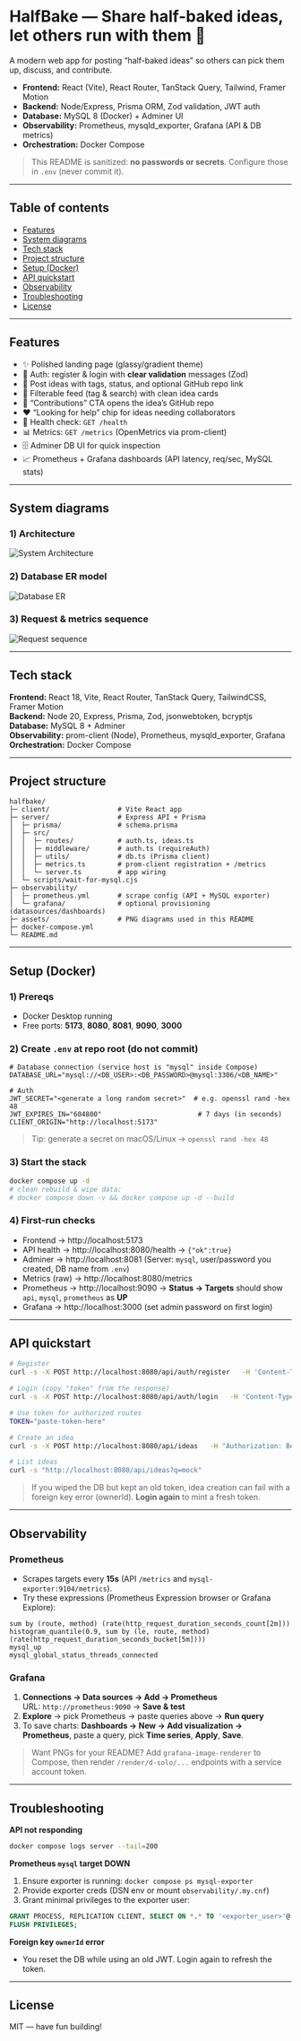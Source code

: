 # HalfBake — Share half-baked ideas, let others run with them 🚀

A modern web app for posting “half-baked ideas” so others can pick them up, discuss, and contribute.

- **Frontend:** React (Vite), React Router, TanStack Query, Tailwind, Framer Motion  
- **Backend:** Node/Express, Prisma ORM, Zod validation, JWT auth  
- **Database:** MySQL 8 (Docker) + Adminer UI  
- **Observability:** Prometheus, mysqld_exporter, Grafana (API & DB metrics)  
- **Orchestration:** Docker Compose

> This README is sanitized: **no passwords or secrets**. Configure those in `.env` (never commit it).

---

## Table of contents

- [Features](#features)
- [System diagrams](#system-diagrams)
- [Tech stack](#tech-stack)
- [Project structure](#project-structure)
- [Setup (Docker)](#setup-docker)
- [API quickstart](#api-quickstart)
- [Observability](#observability)
- [Troubleshooting](#troubleshooting)
- [License](#license)

---

## Features

- ✨ Polished landing page (glassy/gradient theme)
- 👤 Auth: register & login with **clear validation** messages (Zod)
- 📝 Post ideas with tags, status, and optional GitHub repo link
- 🔎 Filterable feed (tag & search) with clean idea cards
- 🔗 “Contributions” CTA opens the idea’s GitHub repo
- ❤️ “Looking for help” chip for ideas needing collaborators
- 🔧 Health check: `GET /health`
- 📊 Metrics: `GET /metrics` (OpenMetrics via prom-client)
- 🗄️ Adminer DB UI for quick inspection
- 📈 Prometheus + Grafana dashboards (API latency, req/sec, MySQL stats)

---

## System diagrams

### 1) Architecture
![System Architecture](assets/system-architecture.png)

### 2) Database ER model
![Database ER](assets/db-er.png)

### 3) Request & metrics sequence
![Request sequence](assets/request-sequence.png)

---

## Tech stack

**Frontend:** React 18, Vite, React Router, TanStack Query, TailwindCSS, Framer Motion  
**Backend:** Node 20, Express, Prisma, Zod, jsonwebtoken, bcryptjs  
**Database:** MySQL 8 + Adminer  
**Observability:** prom-client (Node), Prometheus, mysqld_exporter, Grafana  
**Orchestration:** Docker Compose

---

## Project structure

```
halfbake/
├─ client/                 # Vite React app
├─ server/                 # Express API + Prisma
│  ├─ prisma/              # schema.prisma
│  ├─ src/
│  │  ├─ routes/           # auth.ts, ideas.ts
│  │  ├─ middleware/       # auth.ts (requireAuth)
│  │  ├─ utils/            # db.ts (Prisma client)
│  │  ├─ metrics.ts        # prom-client registration + /metrics
│  │  └─ server.ts         # app wiring
│  └─ scripts/wait-for-mysql.cjs
├─ observability/
│  ├─ prometheus.yml       # scrape config (API + MySQL exporter)
│  └─ grafana/             # optional provisioning (datasources/dashboards)
├─ assets/                 # PNG diagrams used in this README
├─ docker-compose.yml
└─ README.md
```

---

## Setup (Docker)

### 1) Prereqs
- Docker Desktop running
- Free ports: **5173**, **8080**, **8081**, **9090**, **3000**

### 2) Create `.env` at repo root (do **not** commit)
```env
# Database connection (service host is "mysql" inside Compose)
DATABASE_URL="mysql://<DB_USER>:<DB_PASSWORD>@mysql:3306/<DB_NAME>"

# Auth
JWT_SECRET="<generate a long random secret>"  # e.g. openssl rand -hex 48
JWT_EXPIRES_IN="604800"                        # 7 days (in seconds)
CLIENT_ORIGIN="http://localhost:5173"
```

> Tip: generate a secret on macOS/Linux → `openssl rand -hex 48`

### 3) Start the stack
```bash
docker compose up -d
# clean rebuild & wipe data:
# docker compose down -v && docker compose up -d --build
```

### 4) First-run checks
- Frontend → http://localhost:5173  
- API health → http://localhost:8080/health → `{"ok":true}`  
- Adminer → http://localhost:8081 (Server: `mysql`, user/password you created, DB name from `.env`)  
- Metrics (raw) → http://localhost:8080/metrics  
- Prometheus → http://localhost:9090 → **Status → Targets** should show `api`, `mysql`, `prometheus` as **UP**  
- Grafana → http://localhost:3000 (set admin password on first login)

---

## API quickstart

```bash
# Register
curl -s -X POST http://localhost:8080/api/auth/register   -H 'Content-Type: application/json'   -d '{"email":"you@example.com","password":"P@ssw0rd!","name":"You"}'

# Login (copy "token" from the response)
curl -s -X POST http://localhost:8080/api/auth/login   -H 'Content-Type: application/json'   -d '{"email":"you@example.com","password":"P@ssw0rd!"}'

# Use token for authorized routes
TOKEN="paste-token-here"

# Create an idea
curl -s -X POST http://localhost:8080/api/ideas   -H "Authorization: Bearer $TOKEN" -H 'Content-Type: application/json'   -d '{"title":"Mock idea","summary":"Small idea","tags":["web","ai"],"repoUrl":"https://github.com/you/project"}'

# List ideas
curl -s "http://localhost:8080/api/ideas?q=mock"
```

> If you wiped the DB but kept an old token, idea creation can fail with a foreign key error (ownerId). **Login again** to mint a fresh token.

---

## Observability

### Prometheus
- Scrapes targets every **15s** (API `/metrics` and `mysql-exporter:9104/metrics`).
- Try these expressions (Prometheus Expression browser or Grafana Explore):
```
sum by (route, method) (rate(http_request_duration_seconds_count[2m]))
histogram_quantile(0.9, sum by (le, route, method) (rate(http_request_duration_seconds_bucket[5m])))
mysql_up
mysql_global_status_threads_connected
```

### Grafana
1) **Connections → Data sources → Add → Prometheus**  
   URL: `http://prometheus:9090` → **Save & test**  
2) **Explore** → pick Prometheus → paste queries above → **Run query**  
3) To save charts: **Dashboards → New → Add visualization → Prometheus**, paste a query, pick **Time series**, **Apply**, **Save**.

> Want PNGs for your README? Add `grafana-image-renderer` to Compose, then render `/render/d-solo/...` endpoints with a service account token.

---

## Troubleshooting

**API not responding**  
```bash
docker compose logs server --tail=200
```

**Prometheus `mysql` target DOWN**  
1) Ensure exporter is running: `docker compose ps mysql-exporter`  
2) Provide exporter creds (DSN env or mount `observability/.my.cnf`)  
3) Grant minimal privileges to the exporter user:
```sql
GRANT PROCESS, REPLICATION CLIENT, SELECT ON *.* TO '<exporter_user>'@'%';
FLUSH PRIVILEGES;
```

**Foreign key `ownerId` error**  
- You reset the DB while using an old JWT. Login again to refresh the token.

---

## License
MIT — have fun building!
